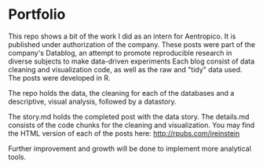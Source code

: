 # Portfolio

This repo shows a bit of the work I did as an intern for Aentropico. It is published under authorization of the company.
These posts were part of the company's Datablog, an attempt to promote reproducible research in diverse subjects to make data-driven experiments Each blog consist of data cleaning and visualization code, as well as the raw and "tidy" data used. The posts were developed in R.

The repo holds the data, the cleaning for each of the databases and a descriptive, visual analysis, followed by a datastory.

The story.md holds the completed post with the data story. The details.md consists of the code chunks for the cleaning and visualization. You may find the HTML version of each of the posts here: http://rpubs.com/ireinstein

Further improvement and growth will be done to implement more analytical tools.
